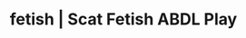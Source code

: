 ---
categories:
- Real Couples
- Gender-Fluid
- AI Erotica
- ASMR Erotica
- Immersive Erotica
image: /assets/images/1747714156444.jpg
layout: post
schema:
  description: Premium adult content featuring ABDL Play, Scat Fetish. High-quality
    artwork with sensual themes.
  keywords:
  - Mindful Kink
  - ABDL Play
  - Vintage Boudoir
  - Ethical Porn
  - Shibari
  - Scat Fetish
  name: 1747714156444 | ABDL Play Scat Fetish
  type: VisualArtwork
seo:
  description: Featured content with premium Scat Fetish, ABDL Play. HD images available.
  keywords: Scat Fetish, ABDL Play
  og_image: /assets/images/1747714156444.jpg
  schema_type: VisualArtwork
tags:
- '#fetish'
- ABDL Play
- Scat Fetish
title: fetish | Scat Fetish ABDL Play
---